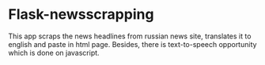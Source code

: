 # Flask-newsscrapping
This app scraps the news headlines from russian news site, translates it to english and paste in html page. Besides, there is
text-to-speech opportunity which is done on javascript.  
